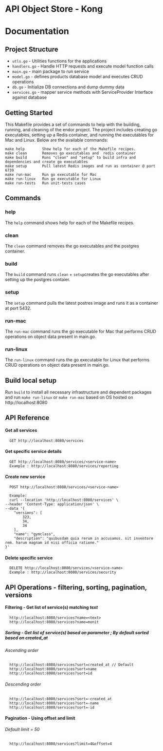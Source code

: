# API Object Store - Kong


# Documentation 

## Project Structure

* `utls.go` - Utilities functions for the applications
* `handlers.go` - Handle HTTP requests and execute model function calls
* `main.go` - main package to run service
* `model.go` - defines products database model and executes CRUD operations
* `db.go` - Initialize DB connections and dump dummy data
* `services.go` - mapper service methods with ServiceProvider Interface against database


## Getting Started

This Makefile provides a set of commands to help with the building, running, and cleaning of the endor project. The project includes creating go executables, setting up a Redis container, and running the executables for Mac and Linux. Below are the available commands:

```
make help        Show help for each of the Makefile recipes.
make clean       Removes go executables and  redis container
make build       Runs "clean" and "setup" to build infra and dependencies and create go executables
make setup       Pull latest Redis images and run as container @ port 6739
make run-mac     Run go executable for Mac
make run-linux   Run go executable for Linux
make run-tests   Run unit-tests cases
```

## Commands

### help

The `help` command shows help for each of the Makefile recipes.

### clean

The `clean` command removes the go executables and the postgres container.

### build

The `build` command runs `clean` + `setup`creates the go executables after setting up the postgres contaier.

### setup

The `setup` command pulls the latest postres image and runs it as a container at port 5432.

### run-mac

The `run-mac` command runs the go executable for Mac that performs CRUD operations on object data present in main.go.

### run-linux

The `run-linux` command runs the go executable for Linux that performs CRUD operations on object data present in main.go.


## Build local setup

Run `build` to install all necessary infrastructure and dependent packages and run `make run-linux` or `make run-mac` based on OS hosted on http://localhost:8080



## API Reference

#### Get all services

```http
  GET http://localhost:8080/services
```


#### Get specific service details 


```http
  GET http://localhost:8080/services/<service-name>
  Example : http://localhost:8080/services/reporting
```

#### Create new service


```http
  POST http://localhost:8080/services/<service-name>
  
  Example:
  curl --location 'http://localhost:8080/services' \
--header 'Content-Type: application/json' \
--data '{
    "versions": [
        323,
        34,
        34
    ],
    "name": "gymclass",
    "description": "quibusdam quia rerum in accusamus. sit inventore rem. harum magnam id nisi officia ratione."
}'
```

#### Delete specific service 


```http
  DELETE http://localhost:8080/services/<service-name>
  Example : http://localhost:8080/services/security
```


## API Operations - filtering, sorting, pagination, versions

#### Filtering - Get list of service(s) matching **_text_**
```http
  http://localhost:8080/services?name=<text>
  http://localhost:8080/services?name=monit
```

##### Sorting - Get list of service(s) based on parameter ; By default sorted based on created_at

###### Ascending order 
```http
  http://localhost:8080/services?sort=created_at // Default
  http://localhost:8080/services?sort=name
  http://localhost:8080/services?sort=id
```

###### Descending order
```http
  http://localhost:8080/services?sort=-created_at
  http://localhost:8080/services?sort=-name
  http://localhost:8080/services?sort=-id
```

#### Pagination - Using offset and limit

###### Default limit = 50
```http
  http://localhost:8080/services?limit=4&offset=4
```
